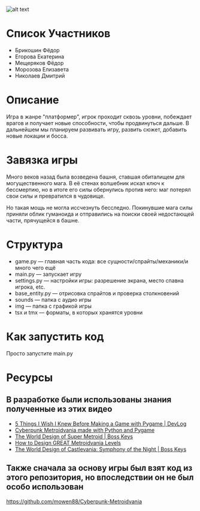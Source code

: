 ![alt text](https://preview.redd.it/aaa-games-are-all-the-same-indie-games-are-where-all-the-v0-ngj3rvux768d1.png?auto=webp&s=7c0d296124992ebf2ff217a7fbe0a0caf4412f36)
# Список Участников
* Брикошин Фёдор  
* Егорова Екатерина  
* Мещеряков Фёдор  
* Морозова Елизавета  
* Николаев Дмитрий
# Описание
Игра в жанре "платформер", игрок проходит сквозь уровни, побеждает врагов и получает новые способности, чтобы продвинуться дальше. В дальнейшем мы планируем развивать игру, развить сюжет, добавить новые локации и босса.
# Завязка игры
Много веков назад была возведена башня, ставшая обиталищем для могущественного мага. В её стенах волшебник искал ключ к бессмертию, но в итоге его силы обернулись против него: маг потерял свои силы и превратился в чудовище.

Но такая мощь не могла иссчезнуть бесследно. Покинувшие мага силы приняли облик гуманоида и отправились на поиски своей недостающей части, прячущейся в башне.
# Структура
* game.py — главная часть кода: все сущности/спрайты/механики/и много чего ещё  
* main.py — запускает игру  
* settings.py — настройки игры: разрешение экрана, место спавна игрока, etc.  
* base_entity.py — отрисовка спрайтов и проверка столкновений  
* sounds — папка с аудио игры  
* img — папка с графикой игры    
* tsx и tmx — форматы, в которых хранятся уровни
# Как запустить код
Просто запустите main.py
# Ресурсы
## В разработке были использованы знания полученные из этих видео
* [5 Things I Wish I Knew Before Making a Game with Pygame | DevLog](https://youtu.be/6iUYLqIrV7s?si=LHAPuroay6HPMuam)    
* [Cyberpunk Metroidvania made with Python and Pygame](https://youtu.be/KhVwVFdolJs?si=PdI_sDS88mmV6CKI)    
* [The World Design of Super Metroid | Boss Keys](https://youtu.be/nn2MXwplMZA?si=dewwosVbbW62-o5y)    
* [How to Design GREAT Metroidvania Levels](https://youtu.be/RISNX2USJvk?si=_4RIALIFbBVKNqGI)   
* [The World Design of Castlevania: Symphony of the Night | Boss Keys](https://youtu.be/a1hHOVIkrcc?si=AumrbTexrgQyxc3r)
## Также сначала за основу игры был взят код из этого репозитория, но впоследствии он не был особо использован
https://github.com/mowen88/Cyberpunk-Metroidvania
